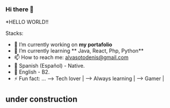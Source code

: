 ### Hi there 👋

*HELLO WORLD!!

Stacks:

- 🔭 I’m currently working on **my portafolio**
- 🌱 I’m currently learning ** Java, React, Php, Python**
- 📫 How to reach me: alvasotodenis@gmail.com
- 💬 Spanish (Español) - Native.
- 💬 English - B2.
- ⚡ Fun fact: ...
  --> Tech lover |
  --> Always learning |
  --> Gamer |


## under construction ##
